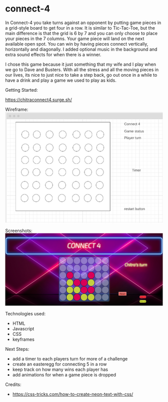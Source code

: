 # connect-4
In Connect-4 you take turns against an opponent by putting game pieces in a grid-style board to get four in a row.  It is similar to Tic-Tac-Toe, but the main difference is that the grid is 6 by 7 and you can only choose to place your pieces in the 7 columns.  Your game piece will land on the next available open spot.  You can win by having pieces connect vertically, horizontally and diagonally.  I added optional music in the background and extra sound effects for when there is a winner.

I chose this game because it just something that my wife and I play when we go to Dave and Busters.  With all the stress and all the moving pieces in our lives, its nice to just nice to take a step back, go out once in a while to have a drink and play a game we used to play as kids.

Getting Started:

https://chitraconnect4.surge.sh/

Wireframe:
<br>
<img src='img/Screen Shot 2021-07-08 at 2.57.59 PM.png'>

Screenshots:
<img src='img/Screen Shot 2021-07-07 at 1.16.19 PM.png'>

Technologies used:
- HTML
- Javascript
- CSS
- keyframes

Next Steps:
- add a timer to each players turn for more of a challenge
- create an easteregg for connecting 5 in a row
- keep track on how many wins each player has
- add animations for when a game piece is dropped

Credits:
- https://css-tricks.com/how-to-create-neon-text-with-css/